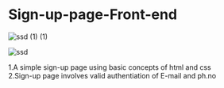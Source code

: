 # Sign-up-page-Front-end
  ![ssd (1) (1)](https://user-images.githubusercontent.com/37223519/77469173-b14a1b00-6e34-11ea-8272-d39812d2fd41.jpg)
  
![ssd](https://user-images.githubusercontent.com/37223519/77465756-274b8380-6e2f-11ea-85a5-5cc80d6a2e98.gif)  

1.A simple sign-up page using basic concepts of html and css  
2.Sign-up page involves valid authentiation of E-mail and ph.no
